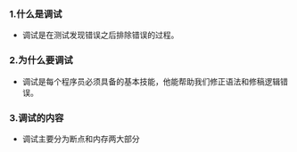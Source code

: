 ### 1.什么是调试
- 调试是在测试发现错误之后排除错误的过程。
### 2.为什么要调试
- 调试是每个程序员必须具备的基本技能，他能帮助我们修正语法和修稿逻辑错误。
### 3.调试的内容
- 调试主要分为断点和内存两大部分
